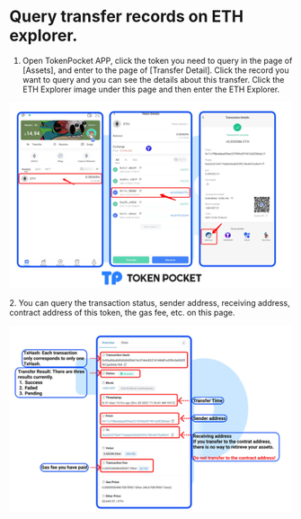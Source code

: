 # Query transfer records on  ETH explorer.

1. Open TokenPocket APP, click the token you need to query in the page of \[Assets], and enter to the page of \[Transfer Detail]. Click the record you want to query and you can see the details about this transfer. Click the ETH Explorer image under this page and then enter the  ETH Explorer.&#x20;

![](../../../.gitbook/assets/ETH1.png)

2\. You can query the transaction status, sender address, receiving address, contract address of this token, the gas fee, etc. on this page.

![](../../../.gitbook/assets/eth2.png)
